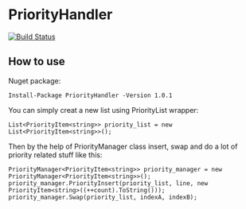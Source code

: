 # PriorityHandler

[![Build Status](https://travis-ci.org/mostafa8026/PriorityHandler.svg?branch=master)](https://travis-ci.org/mostafa8026/PriorityHandler)

## How to use

Nuget package:

    Install-Package PriorityHandler -Version 1.0.1

You can simply creat a new list using PriorityList wrapper:

    List<PriorityItem<string>> priority_list = new List<PriorityItem<string>>();

Then by the help of PriorityManager class insert, swap and do a lot of priority related stuff like this:

    PriorityManager<PriorityItem<string>> priority_manager = new PriorityManager<PriorityItem<string>>();
    priority_manager.PriorityInsert(priority_list, line, new PriorityItem<string>((++count).ToString()));
    priority_manager.Swap(priority_list, indexA, indexB);
